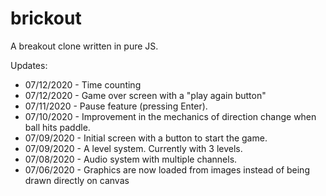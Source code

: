 # brickout
A breakout clone written in pure JS. 

Updates:
<ul>
  <li>07/12/2020 - Time counting</li>
  <li>07/12/2020 - Game over screen with a "play again button"</li>
  <li>07/11/2020 - Pause feature (pressing Enter).</li>
  <li>07/10/2020 - Improvement in the mechanics of direction change when ball hits paddle.</li>
  <li>07/09/2020 - Initial screen with a button to start the game.</li>
  <li>07/09/2020 - A level system. Currently with 3 levels.</li>
  <li>07/08/2020 - Audio system with multiple channels.</li>
  <li>07/06/2020 - Graphics are now loaded from images instead of being drawn directly on canvas</li>
</ul>
